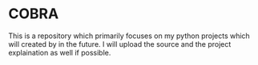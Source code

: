 # COBRA
This is a repository which primarily focuses on my python projects which will created by in the future. I will upload the source and the project explaination as well if possible.
